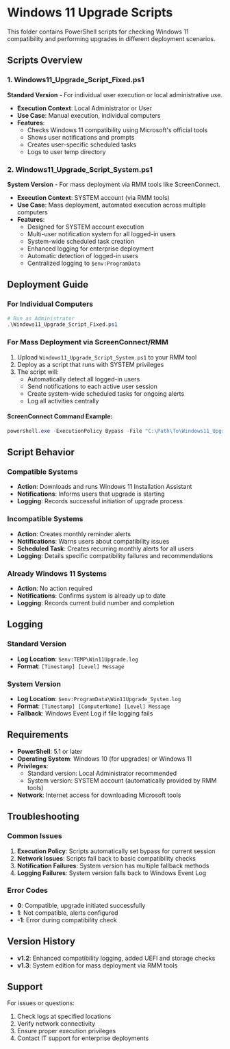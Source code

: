 # Windows 11 Upgrade Scripts

This folder contains PowerShell scripts for checking Windows 11 compatibility and performing upgrades in different deployment scenarios.

## Scripts Overview

### 1. Windows11_Upgrade_Script_Fixed.ps1
**Standard Version** - For individual user execution or local administrative use.

- **Execution Context**: Local Administrator or User
- **Use Case**: Manual execution, individual computers
- **Features**:
  - Checks Windows 11 compatibility using Microsoft's official tools
  - Shows user notifications and prompts
  - Creates user-specific scheduled tasks
  - Logs to user temp directory

### 2. Windows11_Upgrade_Script_System.ps1
**System Version** - For mass deployment via RMM tools like ScreenConnect.

- **Execution Context**: SYSTEM account (via RMM tools)
- **Use Case**: Mass deployment, automated execution across multiple computers
- **Features**:
  - Designed for SYSTEM account execution
  - Multi-user notification system for all logged-in users
  - System-wide scheduled task creation
  - Enhanced logging for enterprise deployment
  - Automatic detection of logged-in users
  - Centralized logging to `$env:ProgramData`

## Deployment Guide

### For Individual Computers
```powershell
# Run as Administrator
.\Windows11_Upgrade_Script_Fixed.ps1
```

### For Mass Deployment via ScreenConnect/RMM
1. Upload `Windows11_Upgrade_Script_System.ps1` to your RMM tool
2. Deploy as a script that runs with SYSTEM privileges
3. The script will:
   - Automatically detect all logged-in users
   - Send notifications to each active user session
   - Create system-wide scheduled tasks for ongoing alerts
   - Log all activities centrally

#### ScreenConnect Command Example:
```powershell
powershell.exe -ExecutionPolicy Bypass -File "C:\Path\To\Windows11_Upgrade_Script_System.ps1"
```

## Script Behavior

### Compatible Systems
- **Action**: Downloads and runs Windows 11 Installation Assistant
- **Notifications**: Informs users that upgrade is starting
- **Logging**: Records successful initiation of upgrade process

### Incompatible Systems
- **Action**: Creates monthly reminder alerts
- **Notifications**: Warns users about compatibility issues
- **Scheduled Task**: Creates recurring monthly alerts for all users
- **Logging**: Details specific compatibility failures and recommendations

### Already Windows 11 Systems
- **Action**: No action required
- **Notifications**: Confirms system is already up to date
- **Logging**: Records current build number and completion

## Logging

### Standard Version
- **Log Location**: `$env:TEMP\Win11Upgrade.log`
- **Format**: `[Timestamp] [Level] Message`

### System Version
- **Log Location**: `$env:ProgramData\Win11Upgrade_System.log`
- **Format**: `[Timestamp] [ComputerName] [Level] Message`
- **Fallback**: Windows Event Log if file logging fails

## Requirements

- **PowerShell**: 5.1 or later
- **Operating System**: Windows 10 (for upgrades) or Windows 11
- **Privileges**: 
  - Standard version: Local Administrator recommended
  - System version: SYSTEM account (automatically provided by RMM tools)
- **Network**: Internet access for downloading Microsoft tools

## Troubleshooting

### Common Issues
1. **Execution Policy**: Scripts automatically set bypass for current session
2. **Network Issues**: Scripts fall back to basic compatibility checks
3. **Notification Failures**: System version has multiple fallback methods
4. **Logging Failures**: System version falls back to Windows Event Log

### Error Codes
- **0**: Compatible, upgrade initiated successfully
- **1**: Not compatible, alerts configured
- **-1**: Error during compatibility check

## Version History

- **v1.2**: Enhanced compatibility logging, added UEFI and storage checks
- **v1.3**: System edition for mass deployment via RMM tools

## Support

For issues or questions:
1. Check logs at specified locations
2. Verify network connectivity
3. Ensure proper execution privileges
4. Contact IT support for enterprise deployments